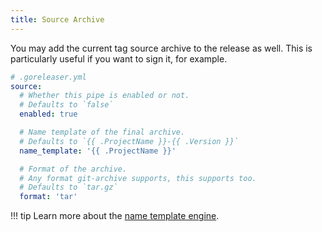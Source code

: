 ```yaml
---
title: Source Archive
---
```


You may add the current tag source archive to the release as well. This is particularly
useful if you want to sign it, for example.

```yaml
# .goreleaser.yml
source:
  # Whether this pipe is enabled or not.
  # Defaults to `false`
  enabled: true

  # Name template of the final archive.
  # Defaults to `{{ .ProjectName }}-{{ .Version }}`
  name_template: '{{ .ProjectName }}'

  # Format of the archive.
  # Any format git-archive supports, this supports too.
  # Defaults to `tar.gz`
  format: 'tar'
```

!!! tip
    Learn more about the [name template engine](/templates).
